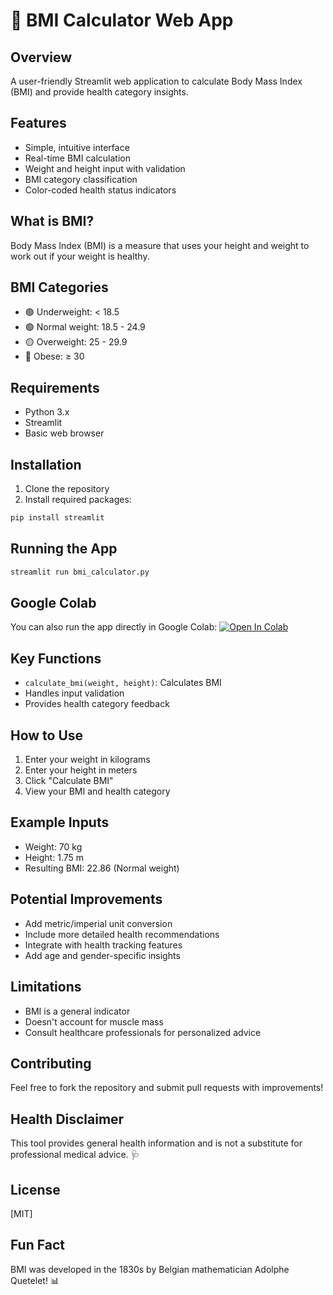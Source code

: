 
# 💪 BMI Calculator Web App

## Overview
A user-friendly Streamlit web application to calculate Body Mass Index (BMI) and provide health category insights.

## Features
- Simple, intuitive interface
- Real-time BMI calculation
- Weight and height input with validation
- BMI category classification
- Color-coded health status indicators

## What is BMI?
Body Mass Index (BMI) is a measure that uses your height and weight to work out if your weight is healthy.

## BMI Categories
- 🟢 Underweight: < 18.5
- 🟢 Normal weight: 18.5 - 24.9
- 🟡 Overweight: 25 - 29.9
- 🔴 Obese: ≥ 30

## Requirements
- Python 3.x
- Streamlit
- Basic web browser

## Installation
1. Clone the repository
2. Install required packages:
```bash
pip install streamlit
```

## Running the App
```bash
streamlit run bmi_calculator.py
```

## Google Colab
You can also run the app directly in Google Colab:
[![Open In Colab](https://colab.research.google.com/assets/colab-badge.svg)](https://colab.research.google.com/drive/1VNcoMRuxyO6wzDn328qgIHWBEDwP7juv)

## Key Functions
- `calculate_bmi(weight, height)`: Calculates BMI
- Handles input validation
- Provides health category feedback

## How to Use
1. Enter your weight in kilograms
2. Enter your height in meters
3. Click "Calculate BMI"
4. View your BMI and health category

## Example Inputs
- Weight: 70 kg
- Height: 1.75 m
- Resulting BMI: 22.86 (Normal weight)

## Potential Improvements
- Add metric/imperial unit conversion
- Include more detailed health recommendations
- Integrate with health tracking features
- Add age and gender-specific insights

## Limitations
- BMI is a general indicator
- Doesn't account for muscle mass
- Consult healthcare professionals for personalized advice

## Contributing
Feel free to fork the repository and submit pull requests with improvements!

## Health Disclaimer
This tool provides general health information and is not a substitute for professional medical advice. 🩺

## License
[MIT]

## Fun Fact
BMI was developed in the 1830s by Belgian mathematician Adolphe Quetelet! 📊